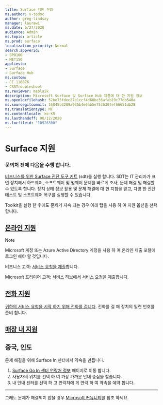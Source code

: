 ```yaml
---
title: Surface 지원 문의
ms.author: v-todmc
author: greg-lindsay
manager: laurawi
ms.date: 5/27/2020
audience: Admin
ms.topic: article
ms.prod: surface
localization_priority: Normal
search.appverid:
- SPO160
- MET150
appliesto:
- Surface
- Surface Hub
ms.custom:
- CI 118876
- CSSTroubleshoot
ms.reviewer: mablaik
description: Microsoft Surface 및 Surface Hub 제품에 대 한 지원 정보
ms.openlocfilehash: 52be75fdec27e1ccf4d68be36afab19c77db540a
ms.sourcegitcommit: 16845b3289a035b4e6ab5e7536307ef66651db28
ms.translationtype: MT
ms.contentlocale: ko-KR
ms.lasthandoff: 08/12/2020
ms.locfileid: "10926300"
---
```

# Surface 지원

### 문의처 전에 다음을 수행 합니다.  

[비즈니스를 위한 Surface 진단 도구 키트](https://docs.microsoft.com/surface/surface-diagnostic-toolkit-business) (sdt)를 실행 합니다. SDT는 IT 관리자가 표면 장치에서 하드웨어, 소프트웨어 및 펌웨어 문제를 빠르게 조사, 문제 해결 및 해결할 수 있도록 합니다. 장치 상태 정보 활용 및 문제 해결에 대 한 지침을 얻고, 다양 한 진단 테스트 및 소프트웨어 복구를 실행할 수 있습니다. 

Toolkit을 실행 한 후에도 문제가 지속 되는 경우 아래 탭을 사용 하 여 지원 옵션을 선택 합니다.

## [온라인 지원](#tab/online)

> [!NOTE]
> Microsoft 계정 또는 Azure Active Directory 계정을 사용 하 여 온라인 제출 포털에 로그인 해야 할 것입니다.  

비즈니스 고객: [서비스 요청을 제출](https://support.microsoft.com/supportforbusiness/productselection?sapid=d383b26c-f150-6220-8f1b-e8aa325d9727)합니다. 

Microsoft 프리미어 고객: [서비스 허브에서 서비스 요청을 제출](https://serviceshub.microsoft.com/support/contactsupport)합니다. 

 
## [전화 지원](#tab/phone)

[귀하의 서비스 요청을 시작 하기 위해 전화를 겁니다](https://support.microsoft.com/help/4051701/global-customer-service-phone-numbers). 전화를 걸 때 장치의 일련 번호를 준비 합니다. 

## [매장 내 지원](#tab/instore)

## 중국, 인도

문제 해결을 위해 Surface In 센터에서 약속을 만듭니다.

1. [Surface Go In 센터 연락처 정보](https://support.microsoft.com/help/4498593/find-surface-walk-in-center-contact-information) 페이지로 이동 합니다. 
2. 사용자의 위치를 선택 하 여 가장 가까운 안내 중심을 찾습니다.  
3. 내 안내 센터를 선택 하 고 연락처에 게 연락 하 여 약속을 예약 합니다.


---

그래도 문제가 해결되지 않을 경우 [Microsoft 커뮤니티](https://answers.microsoft.com/)를 참조 하세요.
